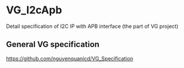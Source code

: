 # VG_I2cApb
Detail specification of I2C IP with APB interface
(the part of VG project)

## General VG specification
https://github.com/nguyenquanicd/VG_Specification
